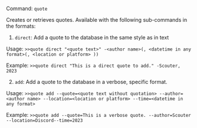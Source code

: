 Command: `quote`

Creates or retrieves quotes. Available with the following sub-commands in the formats:

1. `direct`: Add a quote to the database in the same style as in text

Usage:
```>>quote direct "<quote text>" -<author name>(, <datetime in any format>(, <location or platform> ))```

Example:
`>>quote direct "This is a direct quote to add." -Scouter, 2023`

2. `add`: Add a quote to the database in a verbose, specific format.

Usage:
```>>quote add --quote=<quote text without quotation> --author=<author name> --location=<location or platform> --time=<datetime in any format>```

Example: 
`>>quote add --quote=This is a verbose quote. --author=Scouter --location=Discord--time=2023`